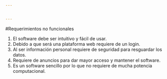 ```yaml
---


---
```


<p>#Requerimientos no funcionales</p>
<ol>
<li>El software debe ser intuitivo y fácil de usar.</li>
<li>Debido a que será una plataforma web requiere de un login.</li>
<li>Al ser información personal requiere de seguridad para resguardar los datos.</li>
<li>Requiere de anuncios para dar mayor acceso y mantener el software.</li>
<li>Es un software sencillo por lo que no requiere de mucha potencia computacional.</li>
</ol>

